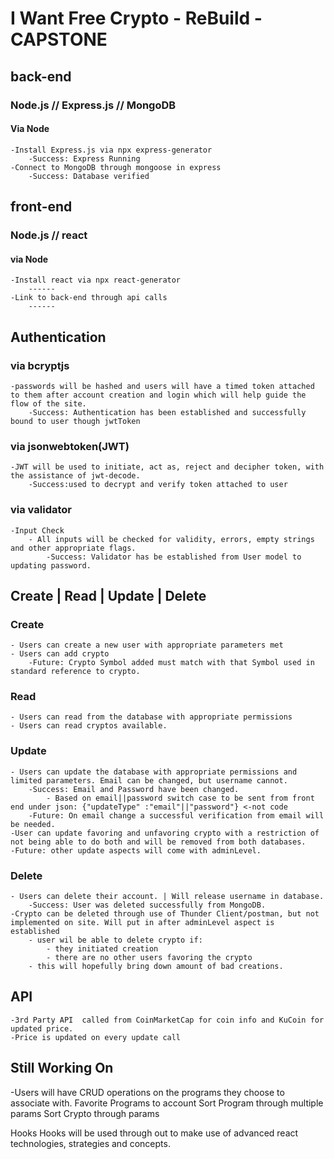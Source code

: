 # I Want Free Crypto - ReBuild - CAPSTONE

## back-end
### Node.js // Express.js // MongoDB
#### Via Node
	-Install Express.js via npx express-generator
		-Success: Express Running
	-Connect to MongoDB through mongoose in express
		-Success: Database verified

## front-end
### Node.js // react
#### via Node
	-Install react via npx react-generator
		------
	-Link to back-end through api calls
		------

## Authentication
### via bcryptjs
	-passwords will be hashed and users will have a timed token attached to them after account creation and login which will help guide the flow of the site.
		-Success: Authentication has been established and successfully bound to user though jwtToken
### via jsonwebtoken(JWT)
	-JWT will be used to initiate, act as, reject and decipher token, with the assistance of jwt-decode.
		-Success:used to decrypt and verify token attached to user
### via validator
	-Input Check
		- All inputs will be checked for validity, errors, empty strings and other appropriate flags.
			-Success: Validator has be established from User model to updating password.
## Create | Read | Update | Delete
### Create
	- Users can create a new user with appropriate parameters met
	- Users can add crypto
		-Future: Crypto Symbol added must match with that Symbol used in standard reference to crypto.
### Read
	- Users can read from the database with appropriate permissions
	- Users can read cryptos available.
### Update
	- Users can update the database with appropriate permissions and limited parameters. Email can be changed, but username cannot.
		-Success: Email and Password have been changed.
			- Based on email||password switch case to be sent from front end under json: {"updateType" :"email"||"password"} <-not code
		-Future: On email change a successful verification from email will be needed.
	-User can update favoring and unfavoring crypto with a restriction of not being able to do both and will be removed from both databases.
	-Future: other update aspects will come with adminLevel.
### Delete
	- Users can delete their account. | Will release username in database.
		-Success: User was deleted successfully from MongoDB.
	-Crypto can be deleted through use of Thunder Client/postman, but not implemented on site. Will put in after adminLevel aspect is established
		- user wil be able to delete crypto if:
			- they initiated creation
			- there are no other users favoring the crypto
		- this will hopefully bring down amount of bad creations.
## API
	-3rd Party API	called from CoinMarketCap for coin info and KuCoin for updated price. 
	-Price is updated on every update call

## Still Working On
-Users will have CRUD operations on the programs they choose to associate with.
Favorite Programs to account
Sort Program through multiple params
Sort Crypto through params


Hooks	Hooks will be used through out to make use of advanced react technologies, strategies and concepts.